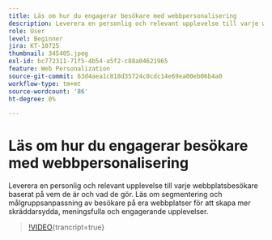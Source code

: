 ```yaml
---
title: Läs om hur du engagerar besökare med webbpersonalisering
description: Leverera en personlig och relevant upplevelse till varje webbplatsbesökare baserat på vem de är och vad de gör. Läs om segmentering och målgruppsanpassning av besökare på era webbplatser för att skapa mer skräddarsydda, meningsfulla och engagerande upplevelser.
role: User
level: Beginner
jira: KT-10725
thumbnail: 345405.jpeg
exl-id: bc772311-71f5-4b54-a5f2-c88a04621965
feature: Web Personalization
source-git-commit: 63d4aea1c818d35724c0cdc14e69ea00eb06b4a0
workflow-type: tm+mt
source-wordcount: '86'
ht-degree: 0%

---
```


# Läs om hur du engagerar besökare med webbpersonalisering

Leverera en personlig och relevant upplevelse till varje webbplatsbesökare baserat på vem de är och vad de gör. Läs om segmentering och målgruppsanpassning av besökare på era webbplatser för att skapa mer skräddarsydda, meningsfulla och engagerande upplevelser.

>[!VIDEO](https://video.tv.adobe.com/v/345405/?quality=12&learn=on){trancript=true}

